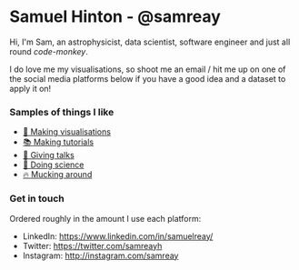 # Samuel Hinton - @samreay

Hi, I'm Sam, an astrophysicist, data scientist, software engineer and just all round *code-monkey*.  

I do love me my visualisations, so shoot me an email / hit me up on one of the social media platforms below
if you have a good idea and a dataset to apply it on!

### Samples of things I like

* [🎨 Making visualisations](https://cosmiccoding.com.au/tutorials/us_covid_evolution)
* [📚 Making tutorials](https://cosmiccoding.com.au/tutorials/inversion_sampling)
* [🎤 Giving talks](https://www.youtube.com/watch?v=HeBCtK-7FXE)
* [🚀 Doing science](https://cosmiccoding.com.au/project/2019/03/14/steve.html)
* [🔥 Mucking around](https://cosmiccoding.com.au/blog/2018/02/09/gold.html)

### Get in touch

Ordered roughly in the amount I use each platform:

* LinkedIn: https://www.linkedin.com/in/samuelreay/
* Twitter: https://twitter.com/samreayh
* Instagram: http://instagram.com/samreay
    